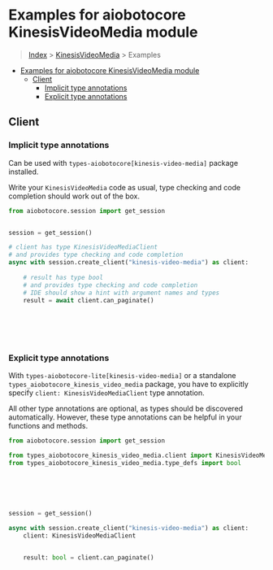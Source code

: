 <a id="examples-for-aiobotocore-kinesisvideomedia-module"></a>

# Examples for aiobotocore KinesisVideoMedia module

> [Index](../README.md) > [KinesisVideoMedia](./README.md) > Examples

- [Examples for aiobotocore KinesisVideoMedia module](#examples-for-aiobotocore-kinesisvideomedia-module)
  - [Client](#client)
    - [Implicit type annotations](#implicit-type-annotations)
    - [Explicit type annotations](#explicit-type-annotations)

<a id="client"></a>

## Client

<a id="implicit-type-annotations"></a>

### Implicit type annotations

Can be used with `types-aiobotocore[kinesis-video-media]` package installed.

Write your `KinesisVideoMedia` code as usual, type checking and code completion
should work out of the box.

```python
from aiobotocore.session import get_session


session = get_session()

# client has type KinesisVideoMediaClient
# and provides type checking and code completion
async with session.create_client("kinesis-video-media") as client:
    
    # result has type bool
    # and provides type checking and code completion
    # IDE should show a hint with argument names and types
    result = await client.can_paginate()
    

    

    
```

<a id="explicit-type-annotations"></a>

### Explicit type annotations

With `types-aiobotocore-lite[kinesis-video-media]` or a standalone
`types_aiobotocore_kinesis_video_media` package, you have to explicitly specify
`client: KinesisVideoMediaClient` type annotation.

All other type annotations are optional, as types should be discovered
automatically. However, these type annotations can be helpful in your functions
and methods.

```python
from aiobotocore.session import get_session

from types_aiobotocore_kinesis_video_media.client import KinesisVideoMediaClient
from types_aiobotocore_kinesis_video_media.type_defs import bool






session = get_session()

async with session.create_client("kinesis-video-media") as client:
    client: KinesisVideoMediaClient

    
    result: bool = client.can_paginate()
    

    

    
```
